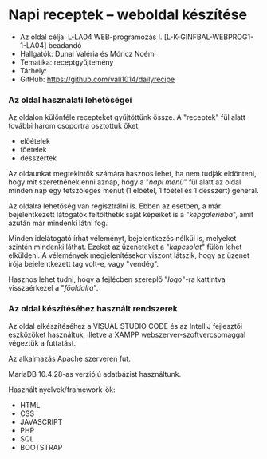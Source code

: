 # Napi receptek – weboldal készítése

-	Az oldal célja: L-LA04 WEB-programozás I. [L-K-GINFBAL-WEBPROG1-1-LA04] beadandó
-	Hallgatók: Dunai Valéria és Móricz Noémi
-	Tematika: receptgyűjtemény
-	Tárhely:  
- GitHub: https://github.com/vali1014/dailyrecipe

### Az oldal használati lehetőségei

Az oldalon különféle recepteket gyűjtöttünk össze. A "receptek" fül alatt további három csoportra osztottuk őket: 
-	előételek
-	főételek
-	desszertek

Az oldaunkat megtekintők számára hasznos lehet, ha nem tudják eldönteni, hogy mit szeretnének enni aznap, hogy a "_napi menü_" fül alatt az oldal minden nap egy tetszőleges menüt (1 előétel, 1 főétel és 1 desszert) generál. 

Az oldalra lehetőség van regisztrálni is. Ebben az esetben, a már bejelentkezett látogatók feltölthetik saját képeiket is a "_képgalériába_", amit azután már mindenki látni fog.

Minden idelátogató írhat véleményt, bejelentkezés nélkül is, melyeket szintén mindenki láthat. Ezeket az üzeneteket a "_kapcsolat_" fülön lehet elküldeni. A vélemények megjelenítésekor viszont látszik, hogy az üzenet írója bejelentkezett tag volt-e, vagy "vendég". 

Hasznos lehet tudni, hogy a fejlécben szereplő "_logo_"-ra kattintva visszaérkezel a "_főoldalra_".

### Az oldal készítéséhez használt rendszerek

Az oldal elkészítéséhez a VISUAL STUDIO CODE és az IntelliJ fejlesztői eszközöket használtuk, illetve a XAMPP webszerver-szoftvercsomaggal végeztük a futtatást. 

Az alkalmazás Apache szerveren fut. 

MariaDB 10.4.28-as verziójú adatbázist használtunk.

Használt nyelvek/framework-ök: 
- HTML
- CSS
- JAVASCRIPT
- PHP
- SQL
- BOOTSTRAP
